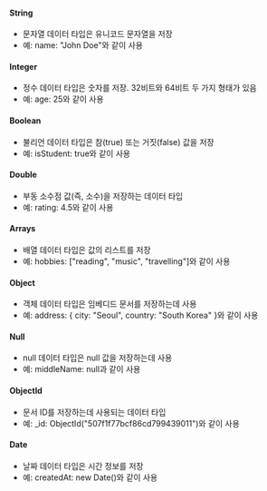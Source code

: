 #### String
- 문자열 데이터 타입은 유니코드 문자열을 저장
- 예: name: "John Doe"와 같이 사용

#### Integer
- 정수 데이터 타입은 숫자를 저장. 32비트와 64비트 두 가지 형태가 있음
- 예: age: 25와 같이 사용

#### Boolean
- 불리언 데이터 타입은 참(true) 또는 거짓(false) 값을 저장
- 예: isStudent: true와 같이 사용

#### Double
- 부동 소수점 값(즉, 소수)을 저장하는 데이터 타입
- 예: rating: 4.5와 같이 사용

#### Arrays
- 배열 데이터 타입은 값의 리스트를 저장
- 예: hobbies: ["reading", "music", "travelling"]와 같이 사용

#### Object
- 객체 데이터 타입은 임베디드 문서를 저장하는데 사용
- 예: address: { city: "Seoul", country: "South Korea" }와 같이 사용

#### Null
- null 데이터 타입은 null 값을 저장하는데 사용
- 예: middleName: null과 같이 사용

#### ObjectId
- 문서 ID를 저장하는데 사용되는 데이터 타입
- 예: _id: ObjectId("507f1f77bcf86cd799439011")와 같이 사용

#### Date
- 날짜 데이터 타입은 시간 정보를 저장
- 예: createdAt: new Date()와 같이 사용